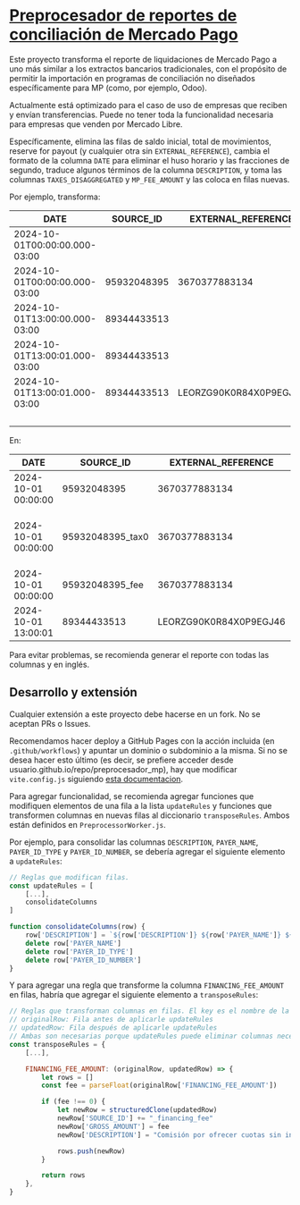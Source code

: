 # [Preprocesador de reportes de conciliación de Mercado Pago](https://premp.binderplus.com.ar/)

Este proyecto transforma el reporte de liquidaciones de Mercado Pago a uno más similar a los 
extractos bancarios tradicionales, con el propósito de permitir la importación en programas de conciliación no diseñados
específicamente para MP (como, por ejemplo, Odoo).

Actualmente está optimizado para el caso de uso de empresas que reciben y envían transferencias. 
Puede no tener toda la funcionalidad necesaria para empresas que venden por Mercado Libre.

Específicamente, elimina las filas de saldo inicial, total de movimientos, reserve for payout 
(y cualquier otra sin `EXTERNAL_REFERENCE`), cambia el formato de la columna `DATE` para eliminar el huso horario y 
las fracciones de segundo, traduce algunos términos de la columna `DESCRIPTION`, 
y toma las columnas `TAXES_DISAGGREGATED` y `MP_FEE_AMOUNT` y las coloca en filas nuevas. 

Por ejemplo, transforma:

| DATE                          | SOURCE_ID   | EXTERNAL_REFERENCE     | RECORD_TYPE               | DESCRIPTION        | GROSS_AMOUNT | MP_FEE_AMOUNT | TAXES_DISAGGREGATED                                                                                 | BALANCE |
|-------------------------------|-------------|------------------------|---------------------------|--------------------|--------------|---------------|-----------------------------------------------------------------------------------------------------|---------|
| 2024-10-01T00:00:00.000-03:00 |             |                        | initial_available_balance |                    |              |               |                                                                                                     | 0       |
| 2024-10-01T00:00:00.000-03:00 | 95932048395 | 3670377883134          | release                   | payment            | 100000       | -1000         | [{financial_entity":"debitos_creditos", "amount": "-3000", "detail": "tax_withholding_collector"}]" | 96000   |
| 2024-10-01T13:00:00.000-03:00 | 89344433513 |                        | release                   | reserve_for_payout | -96000       |               | []                                                                                                  | 0       |
| 2024-10-01T13:00:01.000-03:00 | 89344433513 |                        | release                   | reserve_for_payout | 96000        |               | []                                                                                                  | 96000   |
| 2024-10-01T13:00:01.000-03:00 | 89344433513 | LEORZG90K0R84X0P9EGJ46 | release                   | payout             | -96000       |               | []                                                                                                  | 0       |
|                               |             |                        | total                     |                    | 4000         | -1000         |                                                                                                     | 0       |

En:

| DATE                | SOURCE_ID        | EXTERNAL_REFERENCE     | RECORD_TYPE               | DESCRIPTION                                           | GROSS_AMOUNT | BALANCE |
|---------------------|------------------|------------------------|---------------------------|-------------------------------------------------------|--------------|---------|
| 2024-10-01 00:00:00 | 95932048395      | 3670377883134          | release                   | Transferencia recibida                                | 100000       | 100000  |
| 2024-10-01 00:00:00 | 95932048395_tax0 | 3670377883134          | release                   | Impuesto debitos creditos (tax withholding collector) | -3000        | 97000   |
| 2024-10-01 00:00:00 | 95932048395_fee  | 3670377883134          | release                   | Comisión + IVA                                        | -1000        | 96000   |
| 2024-10-01 13:00:01 | 89344433513      | LEORZG90K0R84X0P9EGJ46 | release                   | Transferencia enviada                                 | -96000       | 0       |

Para evitar problemas, se recomienda generar el reporte con todas las columnas y en inglés.

## Desarrollo y extensión
Cualquier extensión a este proyecto debe hacerse en un fork. No se aceptan PRs o Issues. 

Recomendamos hacer deploy a GitHub Pages con la acción incluida (en `.github/workflows`) y apuntar un dominio
o subdominio a la misma. Si no se desea hacer esto último 
(es decir, se prefiere acceder desde usuario.github.io/repo/preprocesador_mp), hay que modificar `vite.config.js` 
siguiendo [esta documentacion](https://es.vitejs.dev/guide/static-deploy#github-pages).

Para agregar funcionalidad, se recomienda agregar funciones que modifiquen elementos de una fila 
a la lista `updateRules` y funciones que transformen columnas en nuevas filas al diccionario `transposeRules`.
Ambos están definidos en `PreprocessorWorker.js`.

Por ejemplo, para consolidar las columnas `DESCRIPTION`, `PAYER_NAME`, `PAYER_ID_TYPE` y `PAYER_ID_NUMBER`, 
se debería agregar el siguiente elemento a `updateRules`:

```js
// Reglas que modifican filas.
const updateRules = [
    [...],
    consolidateColumns
]

function consolidateColumns(row) {
    row['DESCRIPTION'] = `${row['DESCRIPTION']} ${row['PAYER_NAME']} ${row['PAYER_ID_TYPE']} ${row['PAYER_ID_NUMBER']}`
    delete row['PAYER_NAME']
    delete row['PAYER_ID_TYPE']
    delete row['PAYER_ID_NUMBER']
}
```

Y para agregar una regla que transforme la columna `FINANCING_FEE_AMOUNT` en filas, habría que agregar 
el siguiente elemento a `transposeRules`:

```js
// Reglas que transforman columnas en filas. El key es el nombre de la columna a transponer.
// originalRow: Fila antes de aplicarle updateRules
// updatedRow: Fila después de aplicarle updateRules
// Ambas son necesarias porque updateRules puede eliminar columnas necesarias para las nuevas filas.
const transposeRules = {
    [...],

    FINANCING_FEE_AMOUNT: (originalRow, updatedRow) => {
        let rows = []
        const fee = parseFloat(originalRow['FINANCING_FEE_AMOUNT'])

        if (fee !== 0) {
            let newRow = structuredClone(updatedRow)
            newRow['SOURCE_ID'] += "_financing_fee"
            newRow['GROSS_AMOUNT'] = fee
            newRow['DESCRIPTION'] = "Comisión por ofrecer cuotas sin interés"

            rows.push(newRow)
        }

        return rows
    },
}
```
